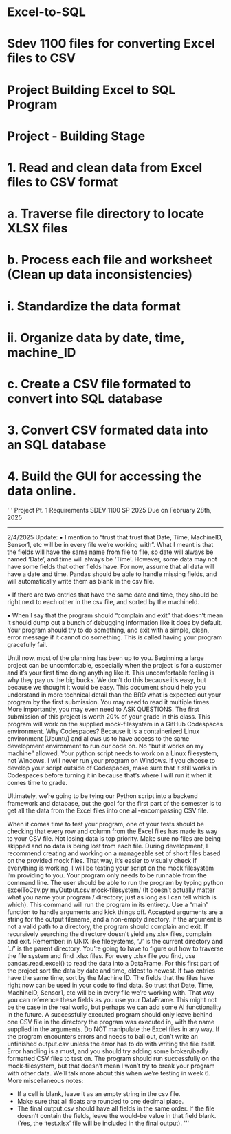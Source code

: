 # Excel-to-SQL
# Sdev 1100 files for converting Excel files to CSV
#
# Project Building Excel to SQL Program
# Project - Building Stage
# 1. Read and clean data from Excel files to CSV format
#    a. Traverse file directory to locate XLSX files
#    b. Process each file and worksheet (Clean up data inconsistencies)
#        i. Standardize the data format
#        ii. Organize data by date, time, machine_ID
#    c. Create a CSV file formated to convert into SQL database
# 3. Convert CSV formated data into an SQL database
# 4. Build the GUI for accessing the data online.

'''
Project Pt. 1 Requirements
SDEV 1100 SP 2025
Due on February 28th, 2025
__________________________________________________________
2/4/2025 Update:
• I mention to “trust that trust that Date, Time, MachineID, Sensor1, etc will be in
every file we’re working with”. What I meant is that the fields will have the same
name from file to file, so date will always be named ‘Date’, and time will always be
‘Time’. However, some data may not have some fields that other fields have. For
now, assume that all data will have a date and time. Pandas should be able to handle
missing fields, and will automatically write them as blank in the csv file.

• If there are two entries that have the same date and time, they should be right next to
each other in the csv file, and sorted by the machineId.

• When I say that the program should “complain and exit” that doesn’t mean it should
dump out a bunch of debugging information like it does by default. Your program
should try to do something, and exit with a simple, clean, error message if it cannot
do something. This is called having your program gracefully fail.

Until now, most of the planning has been up to you. Beginning a large project can be
uncomfortable, especially when the project is for a customer and it’s your first time doing
anything like it. This uncomfortable feeling is why they pay us the big bucks. We don’t do this
because it’s easy, but because we thought it would be easy. This document should help you
understand in more technical detail than the BRD what is expected out your program by the first
submission. You may need to read it multiple times. More importantly, you may even need to
ASK QUESTIONS. The first submission of this project is worth 20% of your grade in this class.
This program will work on the supplied mock-filesystem in a GitHub Codespaces
environment. Why Codespaces? Because it is a containerized Linux environment (Ubuntu) and
allows us to have access to the same development environment to run our code on. No “but it
works on my machine” allowed. Your python script needs to work on a Linux filesystem, not
Windows. I will never run your program on Windows. If you choose to develop your script
outside of Codespaces, make sure that it still works in Codespaces before turning it in because
that’s where I will run it when it comes time to grade.

Ultimately, we’re going to be tying our Python script into a backend framework and
database, but the goal for the first part of the semester is to get all the data from the Excel files
into one all-encompassing CSV file.

When it comes time to test your program, one of your tests
should be checking that every row and column from the Excel files has made its way to your
CSV file. Not losing data is top priority. Make sure no files are being skipped and no data is
being lost from each file. During development, I recommend creating and working on a
manageable set of short files based on the provided mock files. That way, it’s easier to visually
check if everything is working. I will be testing your script on the mock filesystem I’m providing
to you.
Your program only needs to be runnable from the command line. The user should be able
to run the program by typing python excelToCsv.py myOutput.csv mock-filesystem/ (It
doesn’t actually matter what you name your program / directory; just as long as I can tell which
is which). This command will run the program in its entirety. Use a “main” function to handle
arguments and kick things off. Accepted arguments are a string for the output filename, and a
non-empty directory. If the argument is not a valid path to a directory, the program should
complain and exit. If recursively searching the directory doesn’t yield any xlsx files, complain
and exit. Remember: in UNIX like filesystems, ‘./’ is the current directory and ‘../’ is the
parent directory.
You’re going to have to figure out how to traverse the file system and find .xlsx files. For
every .xlsx file you find, use pandas.read_excel() to read the data into a DataFrame. For this
first part of the project sort the data by date and time, oldest to newest. If two entries have the
same time, sort by the Machine ID.
The fields that the files have right now can be used in your code to find data. So trust that
Date, Time, MachineID, Sensor1, etc will be in every file we’re working with. That way you can
reference these fields as you use your DataFrame. This might not be the case in the real world,
but perhaps we can add some AI functionality in the future.
A successfully executed program should only leave behind one CSV file in the directory
the program was executed in, with the name supplied in the arguments. Do NOT manipulate the
Excel files in any way. If the program encounters errors and needs to bail out, don’t write an
unfinished output.csv unless the error has to do with writing the file itself. Error handling is a
must, and you should try adding some broken/badly formatted CSV files to test on. The program
should run successfully on the mock-filesystem, but that doesn’t mean I won’t try to break your
program with other data. We’ll talk more about this when we’re testing in week 6.
More miscellaneous notes:
- If a cell is blank, leave it as an empty string in the csv file.
- Make sure that all floats are rounded to one decimal place.
- The final output.csv should have all fields in the same order. If the file doesn’t contain
the fields, leave the would-be value in that field blank. (Yes, the ‘test.xlsx’ file will be
included in the final output).
'''